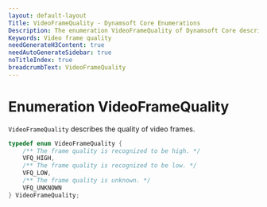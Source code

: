 ```yaml
---
layout: default-layout
Title: VideoFrameQuality - Dynamsoft Core Enumerations
Description: The enumeration VideoFrameQuality of Dynamsoft Core describes the quality of video frames.
Keywords: Video frame quality
needGenerateH3Content: true
needAutoGenerateSidebar: true
noTitleIndex: true
breadcrumbText: VideoFrameQuality
---
```


# Enumeration VideoFrameQuality

`VideoFrameQuality` describes the quality of video frames.

```cpp
typedef enum VideoFrameQuality {
    /** The frame quality is recognized to be high. */
    VFQ_HIGH,
    /** The frame quality is recognized to be low. */
    VFQ_LOW,
    /** The frame quality is unknown. */
    VFQ_UNKNOWN
} VideoFrameQuality;
```
